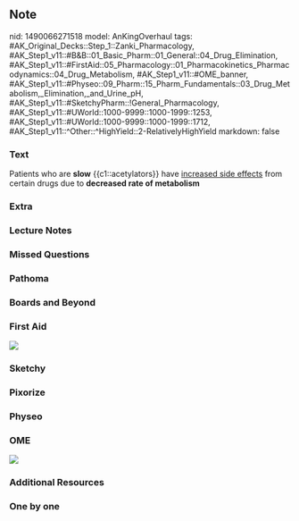 ## Note
nid: 1490066271518
model: AnKingOverhaul
tags: #AK_Original_Decks::Step_1::Zanki_Pharmacology, #AK_Step1_v11::#B&B::01_Basic_Pharm::01_General::04_Drug_Elimination, #AK_Step1_v11::#FirstAid::05_Pharmacology::01_Pharmacokinetics_Pharmacodynamics::04_Drug_Metabolism, #AK_Step1_v11::#OME_banner, #AK_Step1_v11::#Physeo::09_Pharm::15_Pharm_Fundamentals::03_Drug_Metabolism,_Elimination,_and_Urine_pH, #AK_Step1_v11::#SketchyPharm::!General_Pharmacology, #AK_Step1_v11::#UWorld::1000-9999::1000-1999::1253, #AK_Step1_v11::#UWorld::1000-9999::1000-1999::1712, #AK_Step1_v11::^Other::^HighYield::2-RelativelyHighYield
markdown: false

### Text
<div>
  Patients who are <b>slow</b> {{c1::acetylators}} have
  <u>increased side effects</u> from certain drugs due to
  <b>decreased rate of metabolism</b>
</div>

### Extra


### Lecture Notes


### Missed Questions


### Pathoma


### Boards and Beyond


### First Aid
<img src="tmpbbVbQ3.png">

### Sketchy


### Pixorize


### Physeo


### OME
<div class="ome-widget">
  <a href="https://onlinemeded.org?ref=anki"><img src=
  "_OME_AnkiFlashcards_General_3.png"></a>
</div>

### Additional Resources


### One by one


